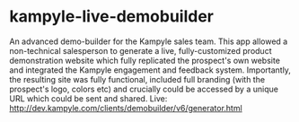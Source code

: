 # kampyle-live-demobuilder
An advanced demo-builder for the Kampyle sales team.    This app allowed a non-technical salesperson to generate a live, fully-customized product demonstration website which fully replicated the prospect's own website and integrated the Kampyle engagement and feedback system.   Importantly, the resulting site was fully functional, included full branding (with the prospect's logo, colors etc) and crucially could be accessed by a unique URL which could be sent and shared.  Live: http://dev.kampyle.com/clients/demobuilder/v6/generator.html

